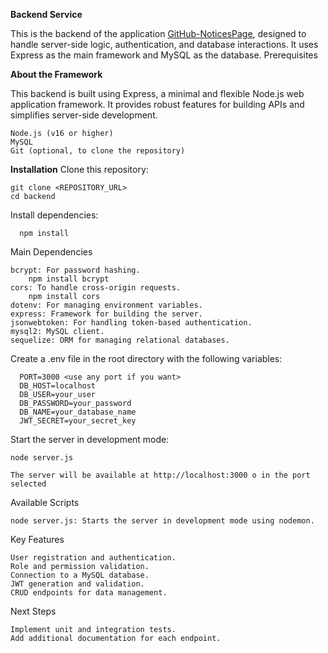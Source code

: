 **Backend Service**

This is the backend of the application [GitHub-NoticesPage](https://github.com/JoseMi317/NoticesPage), designed to handle server-side logic, authentication, and database interactions. It uses Express as the main framework and MySQL as the database.
Prerequisites

**About the Framework**

This backend is built using Express, a minimal and flexible Node.js web application framework. It provides robust features for building APIs and simplifies server-side development.


    Node.js (v16 or higher)
    MySQL
    Git (optional, to clone the repository)

**Installation**
    Clone this repository:

    
    git clone <REPOSITORY_URL>
    cd backend
    
    
Install dependencies:

  
      npm install

Main Dependencies

    bcrypt: For password hashing.
        npm install bcrypt
    cors: To handle cross-origin requests.
        npm install cors
    dotenv: For managing environment variables.
    express: Framework for building the server.
    jsonwebtoken: For handling token-based authentication.
    mysql2: MySQL client.
    sequelize: ORM for managing relational databases.
  

Create a .env file in the root directory with the following variables:


      PORT=3000 <use any port if you want>
      DB_HOST=localhost
      DB_USER=your_user
      DB_PASSWORD=your_password
      DB_NAME=your_database_name
      JWT_SECRET=your_secret_key


Start the server in development mode:

    node server.js

    The server will be available at http://localhost:3000 o in the port selected


Available Scripts

    node server.js: Starts the server in development mode using nodemon.

Key Features

    User registration and authentication.
    Role and permission validation.
    Connection to a MySQL database.
    JWT generation and validation.
    CRUD endpoints for data management.

Next Steps

    Implement unit and integration tests.
    Add additional documentation for each endpoint.
